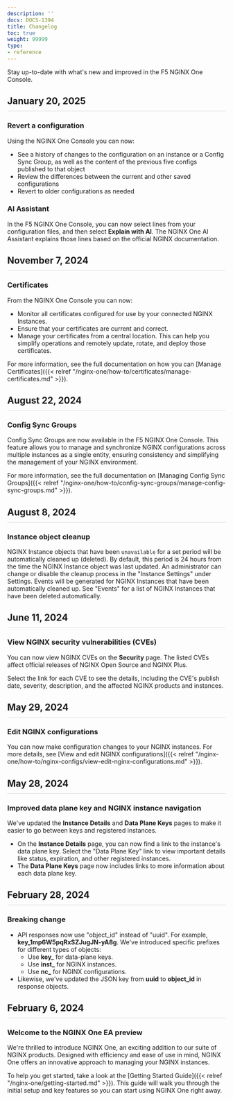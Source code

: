 ```yaml
---
description: ''
docs: DOCS-1394
title: Changelog
toc: true
weight: 99999
type:
- reference
---
```


<style>
h2 {
  position: relative;
  margin-bottom: 10px;
  padding-bottom: 10px;
  border-bottom: 1px solid #ddd; /* A very light line */
}

/* Adds space above all h2 elements except the first one */
.content h2:not(:first-of-type) {
  margin-top: 50px; /* Adjust this value to create the desired space */
}

.content h3 {
  margin-top: 25px; /* Space before the h3 */
  margin-bottom: 10px; /* Space after the h3 */
}

</style>

Stay up-to-date with what's new and improved in the F5 NGINX One Console.

## January 20, 2025

### Revert a configuration

Using the NGINX One Console you can now:

- See a history of changes to the configuration on an instance or a Config Sync Group, as well as the content of the previous five configs published to that object
- Review the differences between the current and other saved configurations
- Revert to older configurations as needed

### AI Assistant

In the F5 NGINX One Console, you can now select lines from your configuration files, and then select **Explain with AI**. The NGINX One AI Assistant explains those lines based on the official NGINX documentation.

## November 7, 2024

### Certificates

From the NGINX One Console you can now:

- Monitor all certificates configured for use by your connected NGINX Instances.
- Ensure that your certificates are current and correct.
- Manage your certificates from a central location. This can help you simplify operations and remotely update, rotate, and deploy those certificates.

For more information, see the full documentation on how you can [Manage Certificates]({{< relref "/nginx-one/how-to/certificates/manage-certificates.md" >}}).

## August 22, 2024

### Config Sync Groups

Config Sync Groups are now available in the F5 NGINX One Console. This feature allows you to manage and synchronize NGINX configurations across multiple instances as a single entity, ensuring consistency and simplifying the management of your NGINX environment.

For more information, see the full documentation on [Managing Config Sync Groups]({{< relref "/nginx-one/how-to/config-sync-groups/manage-config-sync-groups.md" >}}).

## August 8, 2024

### Instance object cleanup

NGINX Instance objects that have been `unavailable` for a set period will be automatically cleaned up (deleted). By default, this period is 24 hours from the time the NGINX Instance object was last updated. An administrator can change or disable the cleanup process in the "Instance Settings" under Settings. Events will be generated for NGINX Instances that have been automatically cleaned up. See "Events" for a list of NGINX Instances that have been deleted automatically.

## June 11, 2024

### View NGINX security vulnerabilities (CVEs)

You can now view NGINX CVEs on the **Security** page. The listed CVEs affect official releases of NGINX Open Source and NGINX Plus.

Select the link for each CVE to see the details, including the CVE's publish date, severity, description, and the affected NGINX products and instances.

## May 29, 2024

### Edit NGINX configurations

You can now make configuration changes to your NGINX instances. For more details, see [View and edit NGINX configurations]({{< relref "/nginx-one/how-to/nginx-configs/view-edit-nginx-configurations.md" >}}).

## May 28, 2024

### Improved data plane key and NGINX instance navigation

We've updated the **Instance Details** and **Data Plane Keys** pages to make it easier to go between keys and registered instances.

- On the **Instance Details** page, you can now find a link to the instance's data plane key. Select the "Data Plane Key" link to view important details like status, expiration, and other registered instances.
- The **Data Plane Keys** page now includes links to more information about each data plane key.

## February 28, 2024

### Breaking change

- API responses now use "object_id" instead of "uuid". For example, **key_1mp6W5pqRxSZJugJN-yA8g**. We've introduced specific prefixes for different types of objects:
  - Use **key\_** for data-plane keys.
  - Use **inst\_** for NGINX instances.
  - Use **nc\_** for NGINX configurations.
- Likewise, we've updated the JSON key from **uuid** to **object_id** in response objects.

## February 6, 2024

### Welcome to the NGINX One EA preview

We're thrilled to introduce NGINX One, an exciting addition to our suite of NGINX products. Designed with efficiency and ease of use in mind, NGINX One offers an innovative approach to managing your NGINX instances.

To help you get started, take a look at the [Getting Started Guide]({{< relref "/nginx-one/getting-started.md" >}}). This guide will walk you through the initial setup and key features so you can start using NGINX One right away.
